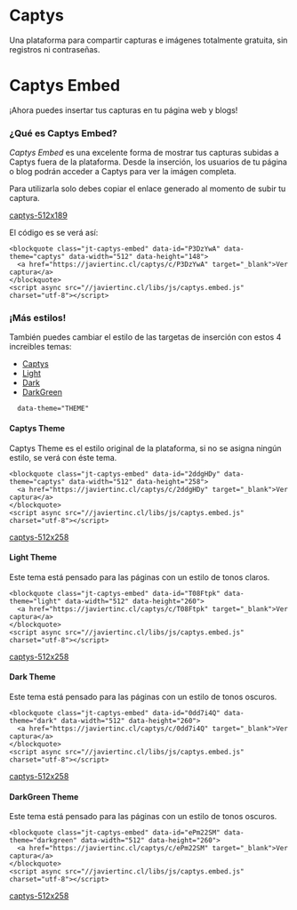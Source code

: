 # Captys

Una plataforma para compartir capturas e imágenes totalmente gratuita, sin registros ni contraseñas.

# Captys Embed

¡Ahora puedes insertar tus capturas en tu página web y blogs!

### ¿Qué es Captys Embed?

*Captys Embed* es una excelente forma de mostrar tus capturas subidas a Captys fuera de la plataforma. Desde la inserción, los usuarios de tu página o blog podrán acceder a Captys para ver la imágen completa.

Para utilizarla solo debes copiar el enlace generado al momento de subir tu captura.

[captys-512x189](https://javiertinc.cl/captys/c/P3DzYwA)

El código es se verá así:
```
<blockquote class="jt-captys-embed" data-id="P3DzYwA" data-theme="captys" data-width="512" data-height="148">
  <a href="https://javiertinc.cl/captys/c/P3DzYwA" target="_blank">Ver captura</a>
</blockquote>
<script async src="//javiertinc.cl/libs/js/captys.embed.js" charset="utf-8"></script>
```

### ¡Más estilos!

También puedes cambiar el estilo de las targetas de inserción con estos 4 increibles temas:

- [Captys](#captys-theme)
- [Light](#light-theme)
- [Dark](#dark-theme)
- [DarkGreen](#darkgreen-theme)

```
  data-theme="THEME" 
```

#### Captys Theme

Captys Theme es el estilo original de la plataforma, si no se asigna ningún estilo, se verá con éste tema.

```
<blockquote class="jt-captys-embed" data-id="2ddgHDy" data-theme="captys" data-width="512" data-height="258">
  <a href="https://javiertinc.cl/captys/c/2ddgHDy" target="_blank">Ver captura</a>
</blockquote>
<script async src="//javiertinc.cl/libs/js/captys.embed.js" charset="utf-8"></script>
```

[captys-512x258](https://javiertinc.cl/captys/c/2ddgHDy)

#### Light Theme

Este tema está pensado para las páginas con un estilo de tonos claros.

```
<blockquote class="jt-captys-embed" data-id="T08Ftpk" data-theme="light" data-width="512" data-height="260">
  <a href="https://javiertinc.cl/captys/c/T08Ftpk" target="_blank">Ver captura</a>
</blockquote>
<script async src="//javiertinc.cl/libs/js/captys.embed.js" charset="utf-8"></script>
```

[captys-512x258](https://javiertinc.cl/captys/c/T08Ftpk)

#### Dark Theme

Este tema está pensado para las páginas con un estilo de tonos oscuros.

```
<blockquote class="jt-captys-embed" data-id="0dd7i4Q" data-theme="dark" data-width="512" data-height="260">
  <a href="https://javiertinc.cl/captys/c/0dd7i4Q" target="_blank">Ver captura</a>
</blockquote>
<script async src="//javiertinc.cl/libs/js/captys.embed.js" charset="utf-8"></script>
```

[captys-512x258](https://javiertinc.cl/captys/c/0dd7i4Q)

#### DarkGreen Theme

Este tema está pensado para las páginas con un estilo de tonos oscuros.

```
<blockquote class="jt-captys-embed" data-id="ePm22SM" data-theme="darkgreen" data-width="512" data-height="260">
  <a href="https://javiertinc.cl/captys/c/ePm22SM" target="_blank">Ver captura</a>
</blockquote>
<script async src="//javiertinc.cl/libs/js/captys.embed.js" charset="utf-8"></script>
```

[captys-512x258](https://javiertinc.cl/captys/c/ePm22SM)
